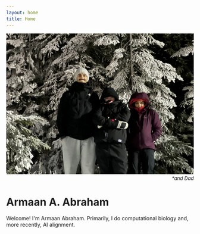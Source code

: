 ```yaml
---
layout: home
title: Home
---
```


<div class="profile-image">
    <img src="/assets/images/family-lg.png" alt="" >
    <figcaption style="text-align: right; font-style: italic; font-size: small;">*and Dad</figcaption>
</div>

<h1>Armaan A. Abraham</h1>
<p>
Welcome! I'm Armaan Abraham. Primarily, I do computational biology and, more
recently, AI alignment.
</p>